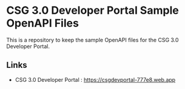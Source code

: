 
# CSG 3.0 Developer Portal Sample OpenAPI Files

This is a repository to keep the sample OpenAPI files for the CSG 3.0 Developer Portal.



## Links

- CSG 3.0 Developer Portal : https://csgdevportal-777e8.web.app


